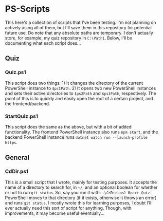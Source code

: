 # PS-Scripts

This here's a collection of scripts that I've been testing. I'm not planning on actively using all of them, but I'll save them in this repository for potential future use. Do note that any absolute paths are temporary. I don't actually store, for example, my quiz repository in `C:\Path1`. Below, I'll be documenting what each script does...

## Quiz

### Quiz.ps1

This script does two things: 1) It changes the directory of the current PowerShell instance to `$ps1Path`. 2) It opens two new PowerShell instances and sets their active directories to `$ps2Path` and `$ps3Path`, respectively. The point of this is to quickly and easily open the root of a certain project, and the frontend/backend.

### StartQuiz.ps1

This script does the same as the above, but with a bit of added functionality. The frontend PowerShell instance also runs `npm start`, and the backend PowerShell instance runs `dotnet watch run --launch-profile https`.

## General

### CdDir.ps1

This is a small script that I wrote, mainly for testing purposes. It accepts the name of a directory to search for, in `~/`, and an optional boolean for whether or not to run `git status`. So, say you run it with: `.\CdDir.ps1 React-Quiz`. PowerShell moves to that directory (if it exists, otherwise it throws an error) and runs `git status`. I mostly wrote this for learning purposes, I doubt I'll ever actually need this sort of script for anything. Though, with improvements, it may become useful eventually...

